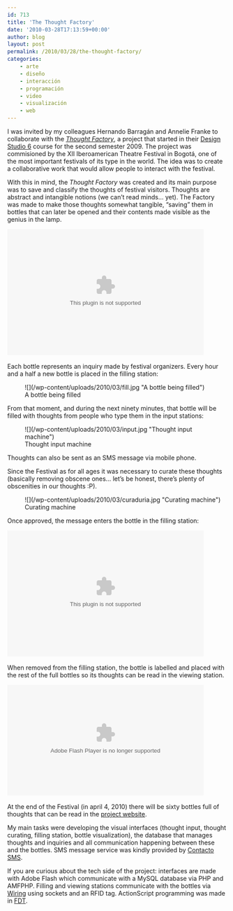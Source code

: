 ```yaml
---
id: 713
title: 'The Thought Factory'
date: '2010-03-28T17:13:59+00:00'
author: blog
layout: post
permalink: /2010/03/28/the-thought-factory/
categories:
    - arte
    - diseño
    - interacción
    - programación
    - video
    - visualización
    - web
---
```


I was invited by my colleagues Hernando Barragán and Annelie Franke to collaborate with the *[Thought Factory](http://loquesefabrica.com)*, a project that started in their [Design Studio 6](http://designblog.uniandes.edu.co/blogs/dise3135/) course for the second semester 2009. The project was commisioned by the XII Iberoamerican Theatre Festival in Bogotá, one of the most important festivals of its type in the world. The idea was to create a collaborative work that would allow people to interact with the festival.

With this in mind, the *Thought Factory* was created and its main purpose was to save and classify the thoughts of festival visitors. Thoughts are abstract and intangible notions (we can’t read minds… yet). The Factory was made to make those thoughts somewhat tangible, “saving” them in bottles that can later be opened and their contents made visible as the genius in the lamp.

<embed autoplay="false" controller="true" height="288" loop="false" src="/wp-content/uploads/2010/03/visualizador.m4v" type="video/quicktime" width="450">

Each bottle represents an inquiry made by festival organizers. Every hour and a half a new bottle is placed in the filling station:

<figure markdown="1" aria-describedby="caption-attachment-705" class="wp-caption alignnone" id="attachment_705" style="width: 450px">
![](/wp-content/uploads/2010/03/fill.jpg "A bottle being filled")
<figcaption markdown="0" class="wp-caption-text" id="caption-attachment-705">
A bottle being filled
</figcaption>

</figure>

From that moment, and during the next ninety minutes, that bottle will be filled with thoughts from people who type them in the input stations:

<figure markdown="1" aria-describedby="caption-attachment-703" class="wp-caption alignnone" id="attachment_703" style="width: 450px">
![](/wp-content/uploads/2010/03/input.jpg "Thought input machine")
<figcaption markdown="0" class="wp-caption-text" id="caption-attachment-703">
Thought input machine
</figcaption>

</figure>

Thoughts can also be sent as an SMS message via mobile phone.

Since the Festival as for all ages it was necessary to curate these thoughts (basically removing obscene ones… let’s be honest, there’s plenty of obscenities in our thoughts :P).

<figure markdown="1" aria-describedby="caption-attachment-710" class="wp-caption alignnone" id="attachment_710" style="width: 450px">
![](/wp-content/uploads/2010/03/curaduria.jpg "Curating machine")
<figcaption markdown="0" class="wp-caption-text" id="caption-attachment-710">
Curating machine
</figcaption>

</figure>

Once approved, the message enters the bottle in the filling station:

<embed autoplay="false" controller="true" height="288" loop="false" src="/wp-content/uploads/2010/03/llenado.m4v" type="video/quicktime" width="450">

When removed from the filling station, the bottle is labelled and placed with the rest of the full bottles so its thoughts can be read in the viewing station.

<embed allowfullscreen="true" bgcolor="#000000" data="http://www.flickr.com/apps/video/stewart.swf?v=71377" flashvars="intl_lang=en-us&photo_secret=721f3e0226&photo_id=4470994212" height="253" src="//www.flickr.com/apps/video/stewart.swf?v=71377" type="application/x-shockwave-flash" width="450">

At the end of the Festival (in april 4, 2010) there will be sixty bottles full of thoughts that can be read in the [project website](http://loquesefabrica.com).

My main tasks were developing the visual interfaces (thought input, thought curating, filling station, bottle visualization), the database that manages thoughts and inquiries and all communication happening between these and the bottles. SMS message service was kindly provided by [Contacto SMS](http://www.contactosms.com.co).

If you are curious about the tech side of the project: interfaces are made with Adobe Flash which communicate with a MySQL database via PHP and AMFPHP. Filling and viewing stations communicate with the bottles via [Wiring](http://wiring.org.co/) using sockets and an RFID tag. ActionScript programming was made in [FDT](http://www.fdt.powerflasher.com/).